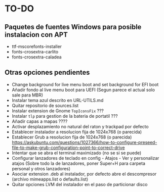 # TO-DO
## Paquetes de fuentes Windows para posible instalacion con APT
- ttf-mscorefonts-installer
- fonts-crosextra-carlito 
- fonts-crosextra-caladea

## Otras opciones pendientes
- Change background for live menu boot and set background for EFI boot
- Añadir fondo al live menu boot para UEFI (Segun parece el actual solo sale para MBR)
- Instalar tema azul descrito en URL-UTILS.md
- Quitar repositorio de sources.list
- Instalar extension de Gnome `TopIconsFix` ???
- Instalar `tlp` para gestion de la bateria de portatil ???
- Añadir capas a mapas ????
- Activar desplazamiento no natural del raton y trackpad por defecto
- Establecer instalador a resolucion fija de 1024x768 (o parecida)
- Establecer Grub a resolucion fija de 1024x768 (o parecida)
  https://askubuntu.com/questions/1027366/how-to-configure-preseed-file-to-make-grub-configuration-point-to-correct-drive
- Intentar que se abra el terminal maximizado (no se si se puede)
- Configurar lanzadores de teclado en config - Atajos - Ver y personalizar atajos (Sobre todo la de lanzadores, poner Super+H para carpeta personal y otros lanzadores)
- Asociar extension .deb al instalador, por defecto abre el descompresor (archivo mimeapps.list o defaults.list)
- Quitar opciones LVM del instalador en el paso de particionar disco
